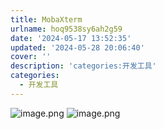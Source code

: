 ```yaml
---
title: MobaXterm
urlname: hoq9538sy6ah2g59
date: '2024-05-17 13:52:35'
updated: '2024-05-28 20:06:40'
cover: ''
description: 'categories:开发工具'
categories:
  - 开发工具
---
```

![image.png](https://cdn.nlark.com/yuque/0/2024/png/29688613/1715925186276-36e9f6ac-78e6-408c-ba8e-cdf7a20a15cb.png#averageHue=%236c6b6b&clientId=uc5ec4f15-9e5e-4&from=paste&height=824&id=u44932474&originHeight=1021&originWidth=1920&originalType=binary&ratio=1.2395833730697632&rotation=0&showTitle=false&size=150266&status=done&style=none&taskId=u02027109-5d0b-4ce8-9857-828bcf8bebe&title=&width=1548.9075133729978)
![image.png](https://cdn.nlark.com/yuque/0/2024/png/29688613/1715925202682-fecb1821-8f1f-4dbc-83fd-19fbb01756c1.png#averageHue=%23f9f7f5&clientId=uc5ec4f15-9e5e-4&from=paste&height=319&id=ud80531cc&originHeight=395&originWidth=466&originalType=binary&ratio=1.2395833730697632&rotation=0&showTitle=false&size=22730&status=done&style=none&taskId=ubbf157f2-c765-4d63-85b5-a8e6529c3bc&title=&width=375.93276105823804)
